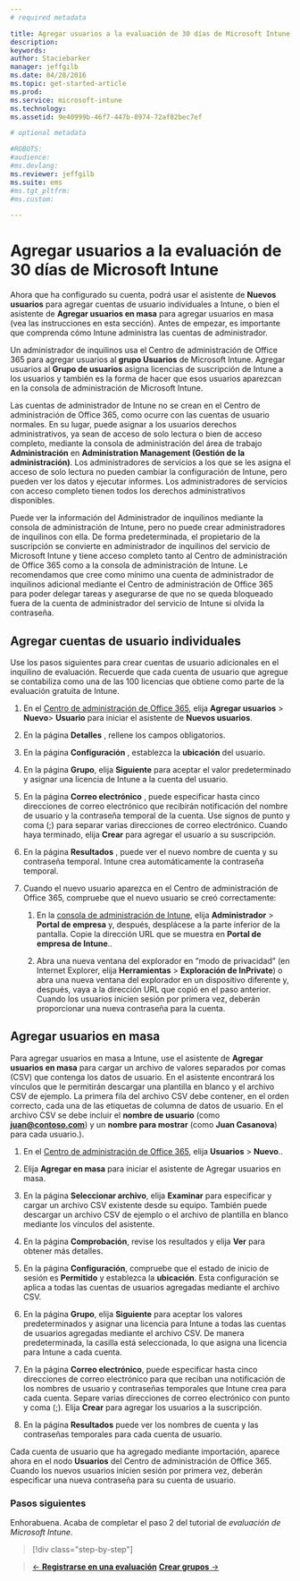 ```yaml
---
# required metadata

title: Agregar usuarios a la evaluación de 30 días de Microsoft Intune | Microsoft Intune
description:
keywords:
author: Staciebarker
manager: jeffgilb
ms.date: 04/28/2016
ms.topic: get-started-article
ms.prod:
ms.service: microsoft-intune
ms.technology:
ms.assetid: 9e40999b-46f7-447b-8974-72af82bec7ef

# optional metadata

#ROBOTS:
#audience:
#ms.devlang:
ms.reviewer: jeffgilb
ms.suite: ems
#ms.tgt_pltfrm:
#ms.custom:

---
```


# Agregar usuarios a la evaluación de 30 días de Microsoft Intune
Ahora que ha configurado su cuenta, podrá usar el asistente de **Nuevos usuarios** para agregar cuentas de usuario individuales a Intune, o bien el asistente de **Agregar usuarios en masa** para agregar usuarios en masa (vea las instrucciones en esta sección).  Antes de empezar, es importante que comprenda cómo Intune administra las cuentas de administrador.

Un administrador de inquilinos usa el Centro de administración de Office 365 para agregar usuarios al **grupo Usuarios** de Microsoft Intune. Agregar usuarios al  **Grupo de usuarios** asigna licencias de suscripción de Intune a los usuarios y también es la forma de hacer que esos usuarios aparezcan en la consola de administración de Microsoft Intune.

Las cuentas de administrador de Intune no se crean en el Centro de administración de Office 365, como ocurre con las cuentas de usuario normales. En su lugar, puede asignar a los usuarios derechos administrativos, ya sean de acceso de solo lectura o bien de acceso completo, mediante la consola de administración del área de trabajo **Administración** en **Administration Management (Gestión de la administración)**. Los administradores de servicios a los que se les asigna el acceso de solo lectura no pueden cambiar la configuración de Intune, pero pueden ver los datos y ejecutar informes. Los administradores de servicios con acceso completo tienen todos los derechos administrativos disponibles.

Puede ver la información del Administrador de inquilinos mediante la consola de administración de Intune, pero no puede crear administradores de inquilinos con ella. De forma predeterminada, el propietario de la suscripción se convierte en administrador de inquilinos del servicio de Microsoft Intune y tiene acceso completo tanto al Centro de administración de Office 365 como a la consola de administración de Intune. Le recomendamos que cree como mínimo una cuenta de administrador de inquilinos adicional mediante el Centro de administración de Office 365 para poder delegar tareas y asegurarse de que no se queda bloqueado fuera de la cuenta de administrador del servicio de Intune si olvida la contraseña.

## Agregar cuentas de usuario individuales
Use los pasos siguientes para crear cuentas de usuario adicionales en el inquilino de evaluación. Recuerde que cada cuenta de usuario que agregue se contabiliza como una de las 100 licencias que obtiene como parte de la evaluación gratuita de Intune.

1.  En el [Centro de administración de Office 365](http://go.microsoft.com/fwlink/p/?LinkId=698854), elija **Agregar usuarios** &gt; **Nuevo**&gt; **Usuario** para iniciar el asistente de **Nuevos usuarios**.

2.  En la página **Detalles** , rellene los campos obligatorios.

3.  En la página **Configuración** , establezca la **ubicación** del usuario.

4.  En la página **Grupo**, elija **Siguiente** para aceptar el valor predeterminado y asignar una licencia de Intune a la cuenta del usuario.

5.  En la página **Correo electrónico** , puede especificar hasta cinco direcciones de correo electrónico que recibirán notificación del nombre de usuario y la contraseña temporal de la cuenta. Use signos de punto y coma (;) para separar varias direcciones de correo electrónico. Cuando haya terminado, elija **Crear** para agregar el usuario a su suscripción.

6.  En la página **Resultados** , puede ver el nuevo nombre de cuenta y su contraseña temporal. Intune crea automáticamente la contraseña temporal.

7.  Cuando el nuevo usuario aparezca en el Centro de administración de Office 365, compruebe que el nuevo usuario se creó correctamente:

    1.  En la [consola de administración de Intune](https://manage.microsoft.com/), elija **Administrador** &gt; **Portal de empresa** y, después, desplácese a la parte inferior de la pantalla. Copie la dirección URL que se muestra en **Portal de empresa de Intune**..

    2.  Abra una nueva ventana del explorador en “modo de privacidad” (en Internet Explorer, elija **Herramientas** &gt; **Exploración de InPrivate**) o abra una nueva ventana del explorador en un dispositivo diferente y, después, vaya a la dirección URL que copió en el paso anterior. Cuando los usuarios inicien sesión por primera vez, deberán proporcionar una nueva contraseña para la cuenta.

## Agregar usuarios en masa
Para agregar usuarios en masa a Intune, use el asistente de **Agregar usuarios en masa** para cargar un archivo de valores separados por comas (CSV) que contenga los datos de usuario. En el asistente encontrará los vínculos que le permitirán descargar una plantilla en blanco y el archivo CSV de ejemplo. La primera fila del archivo CSV debe contener, en el orden correcto, cada una de las etiquetas de columna de datos de usuario. En el archivo CSV se debe incluir el **nombre de usuario** (como **juan@contoso.com**) y un **nombre para mostrar** (como **Juan Casanova**) para cada usuario.).

1.  En el [Centro de administración de Office 365](http://go.microsoft.com/fwlink/p/?LinkId=698854), elija **Usuarios** &gt; **Nuevo**..

2.  Elija **Agregar en masa** para iniciar el asistente de Agregar usuarios en masa.

3.  En la página **Seleccionar archivo**, elija **Examinar** para especificar y cargar un archivo CSV existente desde su equipo. También puede descargar un archivo CSV de ejemplo o el archivo de plantilla en blanco mediante los vínculos del asistente.

4.  En la página **Comprobación**, revise los resultados y elija **Ver** para obtener más detalles.

5.  En la página **Configuración**, compruebe que el estado de inicio de sesión es **Permitido** y establezca la **ubicación**. Esta configuración se aplica a todas las cuentas de usuarios agregadas mediante el archivo CSV.

6.  En la página **Grupo**, elija **Siguiente** para aceptar los valores predeterminados y asignar una licencia para Intune a todas las cuentas de usuarios agregadas mediante el archivo CSV. De manera predeterminada, la casilla está seleccionada, lo que asigna una licencia para Intune a cada cuenta.

7.  En la página **Correo electrónico**, puede especificar hasta cinco direcciones de correo electrónico para que reciban una notificación de los nombres de usuario y contraseñas temporales que Intune crea para cada cuenta. Separe varias direcciones de correo electrónico con punto y coma (;). Elija **Crear** para agregar los usuarios a la suscripción.

8.  En la página **Resultados** puede ver los nombres de cuenta y las contraseñas temporales para cada cuenta de usuario.

Cada cuenta de usuario que ha agregado mediante importación, aparece ahora en el nodo **Usuarios** del Centro de administración de Office 365. Cuando los nuevos usuarios inicien sesión por primera vez, deberán especificar una nueva contraseña para su cuenta de usuario.

### Pasos siguientes
Enhorabuena. Acaba de completar el paso 2 del tutorial de *evaluación de Microsoft Intune*.

>[!div class="step-by-step"]

>[&larr; **Registrarse en una evaluación**](.\get-started-with-a-30-day-trial-of-microsoft-intune-step-1.md)     [**Crear grupos** &rarr;](.\get-started-with-a-30-day-trial-of-microsoft-intune-step-3.md)  


<!--HONumber=May16_HO1-->



